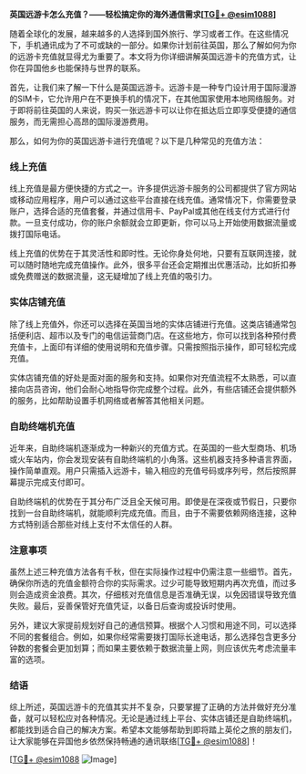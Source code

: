 **英国远游卡怎么充值？——轻松搞定你的海外通信需求[[TG💪+ @esim1088](https://t.me/s/esim1088)]**

随着全球化的发展，越来越多的人选择到国外旅行、学习或者工作。在这些情况下，手机通讯成为了不可或缺的一部分。如果你计划前往英国，那么了解如何为你的远游卡充值就显得尤为重要了。本文将为你详细讲解英国远游卡的充值方式，让你在异国他乡也能保持与世界的联系。

首先，让我们来了解一下什么是英国远游卡。远游卡是一种专门设计用于国际漫游的SIM卡，它允许用户在不更换手机的情况下，在其他国家使用本地网络服务。对于即将前往英国的人来说，购买一张远游卡可以让你在抵达后立即享受便捷的通信服务，而无需担心高昂的国际漫游费用。

那么，如何为你的英国远游卡进行充值呢？以下是几种常见的充值方法：

### 线上充值

线上充值是最方便快捷的方式之一。许多提供远游卡服务的公司都提供了官方网站或移动应用程序，用户可以通过这些平台直接在线充值。通常情况下，你需要登录账户，选择合适的充值套餐，并通过信用卡、PayPal或其他在线支付方式进行付款。一旦支付成功，你的账户余额就会立即更新，你可以马上开始使用数据流量或拨打国际电话。

线上充值的优势在于其灵活性和即时性。无论你身处何地，只要有互联网连接，就可以随时随地完成充值操作。此外，很多平台还会定期推出优惠活动，比如折扣券或免费赠送的数据流量，这无疑增加了线上充值的吸引力。

### 实体店铺充值

除了线上充值外，你还可以选择在英国当地的实体店铺进行充值。这类店铺通常包括便利店、超市以及专门的电信运营商门店。在这些地方，你可以找到各种预付费充值卡，上面印有详细的使用说明和充值步骤。只需按照指示操作，即可轻松完成充值。

实体店铺充值的好处是面对面的服务和支持。如果你对充值流程不太熟悉，可以直接向店员咨询，他们会耐心地指导你完成整个过程。此外，有些店铺还会提供额外的服务，比如帮助设置手机网络或者解答其他相关问题。

### 自助终端机充值

近年来，自助终端机逐渐成为一种新兴的充值方式。在英国的一些大型商场、机场或火车站内，你会发现安装有自助终端机的小角落。这些机器支持多种语言界面，操作简单直观。用户只需插入远游卡，输入相应的充值号码或序列号，然后按照屏幕提示完成支付即可。

自助终端机的优势在于其分布广泛且全天候可用。即使是在深夜或节假日，只要你找到一台自助终端机，就能顺利完成充值。而且，由于不需要依赖网络连接，这种方式特别适合那些对线上支付不太信任的人群。

### 注意事项

虽然上述三种充值方法各有千秋，但在实际操作过程中仍需注意一些细节。首先，确保你所选的充值金额符合你的实际需求。过少可能导致短期内再次充值，而过多则会造成资金浪费。其次，仔细核对充值信息是否准确无误，以免因错误导致充值失败。最后，妥善保管好充值凭证，以备日后查询或投诉时使用。

另外，建议大家提前规划好自己的通信预算。根据个人习惯和用途不同，可以选择不同的套餐组合。例如，如果你经常需要拨打国际长途电话，那么选择包含更多分钟数的套餐会更加划算；而如果主要依赖于数据流量上网，则应该优先考虑流量丰富的选项。

### 结语

综上所述，英国远游卡的充值其实并不复杂，只要掌握了正确的方法并做好充分准备，就可以轻松应对各种情况。无论是通过线上平台、实体店铺还是自助终端机，都能找到适合自己的解决方案。希望本文能够帮助到即将踏上英伦之旅的朋友们，让大家能够在异国他乡依然保持畅通的通讯联络[[TG💪+ @esim1088](https://t.me/s/esim1088)]！

[[TG💪+ @esim1088](https://t.me/s/esim1088) ![Image](https://i.postimg.cc/4NQfJmqS/Snipaste-2025-05-13-00-14-12.png)]